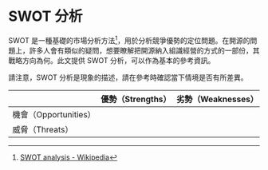 # SWOT 分析

SWOT 是一種基礎的市場分析方法[^1]，用於分析競爭優勢的定位問題。在開源的問題上，許多人會有類似的疑問，想要瞭解把開源納入組識經營的方式的一部份，其戰略方向為何。此文提供 SWOT 分析，可以作為基本的參考資訊。

請注意，SWOT 分析是現象的描述，請在參考時確認當下情境是否有所差異。

|  | 優勢（Strengths） | 劣勢（Weaknesses） |
| :--- | :--- | :--- |
| 機會（Opportunities） |  |  |
| 威脅（Threats） |  |  |

[^1]:  [SWOT analysis - Wikipedia](https://en.wikipedia.org/wiki/SWOT_analysis)

